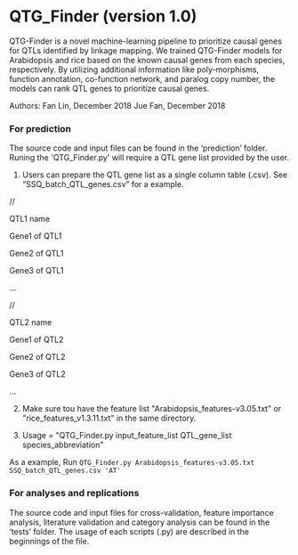 # QTG_Finder (version 1.0)

QTG-Finder is a novel machine-learning pipeline to prioritize causal genes for QTLs identified by linkage mapping. We trained QTG-Finder models for Arabidopsis and rice based on the known causal genes from each species, respectively. By utilizing additional information like poly-morphisms, function annotation, co-function network, and paralog copy number, the models can rank QTL genes to prioritize causal genes.


Authors: Fan Lin, December 2018
         Jue Fan, December 2018

### For prediction

The source code and input files can be found in the ‘prediction’ folder. Runing the 'QTG_Finder.py' will require a QTL gene list provided by the user. 

1. Users can prepare the QTL gene list as a single column table (.csv). See “SSQ_batch_QTL_genes.csv” for a example.

// 

QTL1 name

Gene1 of QTL1

Gene2 of QTL1 

Gene3 of QTL1 

… 

// 

QTL2 name 

Gene1 of QTL2 

Gene2 of QTL2 

Gene3 of QTL2 

…

2. Make sure tou have the feature list "Arabidopsis_features-v3.05.txt" or "rice_features_v1.3.11.txt" in the same directory. 

3. Usage = "QTG_Finder.py input_feature_list QTL_gene_list species_abbreviation"

As a example, Run ```QTG_Finder.py Arabidopsis_features-v3.05.txt SSQ_batch_QTL_genes.csv 'AT'```



### For analyses and replications

The source code and input files for cross-validation, feature importance analysis, literature validation and category analysis can be found in the ‘tests’ folder. The usage of each scripts (.py) are described in the beginnings of the file.   
